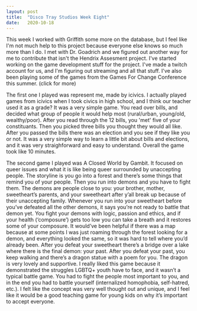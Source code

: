 ```yaml
---
layout: post
title:  "Disco Tray Studios Week Eight"
date:   2020-10-18
---
```

This week I worked with Griffith some more on the database, but I feel like I'm not much help to this project because everyone else knows so much more than I do. I met with Dr. Goadrich and we figured out another way for me to contribute that isn't the Hendrix Assesment project. I've started working on the game development stuff for the project. I've made a twitch account for us, and I'm figuring out streaming and all that stuff. I've also been playing some of the games from the Games For Change Conference this summer. (click for more)

The first one I played was represent me, made by icivics. I actually played games from icivics when I took civics in high school, and I think our teacher used it as a grade? It was a very simple game. You read over bills, and decided what group of people it would help most (rural/urban, young/old, wealthy/poor).  After you read through the 12 bills, you 'met' five of your constituants. Then you picked three bills you thought they would all like. After you passed the bills there was an election and you see if they like you or not. It was a very simple way to learn a little bit about bills and elections, and it was very straighforward and easy to understand. Overall the game took like 10 minutes.

The second game I played was A Closed World by Gambit. It focused on queer issues and what it is like being queer surrounded by unaccepting people. The storyline is you go into a forest and there’s some things that remind you of your people. Then you run into demons and you have to fight them. The demons are people close to you: your brother, mother, sweetheart’s parents, and your sweetheart after y’all break up because of their unaccepting family. Whenever you run into your sweetheart before you’ve defeated all the other demons, it says you’re not ready to battle that demon yet. You fight your demons with logic, passion and ethics, and if your health (‘composure’) gets too low you can take a breath and it restores some of your composure. It would’ve been helpful if there was a map because at some points I was just roaming through the forest looking for a demon, and everything looked the same, so it was hard to tell where you’d already been.  After you defeat your sweetheart there’s a bridge over a lake where there is the final demon: your past. After you defeat your past, you keep walking and there’s a dragon statue with a poem for you. The dragon is very lovely and supportive. I really liked this game because it demonstrated the struggles LGBTQ+ youth have to face, and it wasn’t a typical battle game. You had to fight the people most important to you, and in the end you had to battle yourself (internalized homophobia, self-hatred, etc.). I felt like the concept was very well thought out and unique, and I feel like it would be a good teaching game for young kids on why it’s important to accept everyone.  